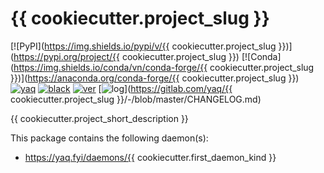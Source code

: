 # {{ cookiecutter.project_slug }}

[![PyPI](https://img.shields.io/pypi/v/{{ cookiecutter.project_slug }})](https://pypi.org/project/{{ cookiecutter.project_slug }})
[![Conda](https://img.shields.io/conda/vn/conda-forge/{{ cookiecutter.project_slug }})](https://anaconda.org/conda-forge/{{ cookiecutter.project_slug }})
[![yaq](https://img.shields.io/badge/framework-yaq-orange)](https://yaq.fyi/)
[![black](https://img.shields.io/badge/code--style-black-black)](https://black.readthedocs.io/)
[![ver](https://img.shields.io/badge/calver-YYYY.M.MICRO-blue)](https://calver.org/)
[![log](https://img.shields.io/badge/change-log-informational)](https://gitlab.com/yaq/{{ cookiecutter.project_slug }}/-/blob/master/CHANGELOG.md)

{{ cookiecutter.project_short_description }}

This package contains the following daemon(s):

- https://yaq.fyi/daemons/{{ cookiecutter.first_daemon_kind }}
